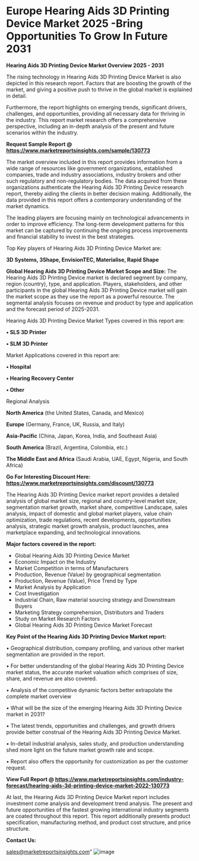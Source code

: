 # Europe Hearing Aids 3D Printing Device Market 2025 -Bring Opportunities To Grow In Future 2031

<Strong> Hearing Aids 3D Printing Device Market Overview 2025 - 2031</strong>

The rising technology in Hearing Aids 3D Printing Device Market is also depicted in this research report. Factors that are boosting the growth of the market, and giving a positive push to thrive in the global market is explained in detail.

Furthermore, the report highlights on emerging trends, significant drivers, challenges, and opportunities, providing all necessary data for thriving in the industry. This report market research offers a comprehensive perspective, including an in-depth analysis of the present and future scenarios within the industry.

<strong>Request Sample Report @ <a href=https://www.marketreportsinsights.com/sample/130773>https://www.marketreportsinsights.com/sample/130773</a></strong>

The market overview included in this report provides information from a wide range of resources like government organizations, established companies, trade and industry associations, industry brokers and other such regulatory and non-regulatory bodies. The data acquired from these organizations authenticate the Hearing Aids 3D Printing Device research report, thereby aiding the clients in better decision making. Additionally, the data provided in this report offers a contemporary understanding of the market dynamics.

The leading players are focusing mainly on technological advancements in order to improve efficiency. The long-term development patterns for this market can be captured by continuing the ongoing process improvements and financial stability to invest in the best strategies.

Top Key players of Hearing Aids 3D Printing Device Market are:

<strong>3D Systems, 3Shape, EnvisionTEC, Materialise, Rapid Shape</strong>

<strong><b>Global Hearing Aids 3D Printing Device Market Scope and Size:</b></strong>
The Hearing Aids 3D Printing Device market is declared segment by company, region (country), type, and application. Players, stakeholders, and other participants in the global Hearing Aids 3D Printing Device market will gain the market scope as they use the report as a powerful resource. The segmental analysis focuses on revenue and product by type and application and the forecast period of 2025-2031.

Hearing Aids 3D Printing Device Market Types covered in this report are:

<strong>• SLS 3D Printer

• SLM 3D Printer</strong>

Market Applications covered in this report are:

<strong>• Hospital

• Hearing Recovery Center

• Other</strong> 

Regional Analysis

<strong>North America</strong> (the United States, Canada, and Mexico)

<strong>Europe</strong> (Germany, France, UK, Russia, and Italy)

<strong>Asia-Pacific</strong> (China, Japan, Korea, India, and Southeast Asia)

<strong>South America</strong> (Brazil, Argentina, Colombia, etc.)

<strong>The Middle East and Africa</strong> (Saudi Arabia, UAE, Egypt, Nigeria, and South Africa)

<strong>Go For Interesting Discount Here: <a href=https://www.marketreportsinsights.com/discount/130773>https://www.marketreportsinsights.com/discount/130773</a></strong>

The Hearing Aids 3D Printing Device market report provides a detailed analysis of global market size, regional and country-level market size, segmentation market growth, market share, competitive Landscape, sales analysis, impact of domestic and global market players, value chain optimization, trade regulations, recent developments, opportunities analysis, strategic market growth analysis, product launches, area marketplace expanding, and technological innovations.

<strong><b>Major factors covered in the report:</b></strong>
<ul>
  <li>Global Hearing Aids 3D Printing Device Market </li>
  <li>Economic Impact on the Industry</li>
  <li>Market Competition in terms of Manufacturers</li>
  <li>Production, Revenue (Value) by geographical segmentation</li>
  <li>Production, Revenue (Value), Price Trend by Type</li>
  <li>Market Analysis by Application</li>
  <li>Cost Investigation</li>
  <li>Industrial Chain, Raw material sourcing strategy and Downstream Buyers</li>
  <li>Marketing Strategy comprehension, Distributors and Traders</li>
  <li>Study on Market Research Factors</li>
  <li>Global Hearing Aids 3D Printing Device Market Forecast</li>
</ul>

<strong><b>Key Point of the Hearing Aids 3D Printing Device Market report:</b></strong>

• Geographical distribution, company profiling, and various other market segmentation are provided in the report.

• For better understanding of the global Hearing Aids 3D Printing Device market status, the accurate market valuation which comprises of size, share, and revenue are also covered.

• Analysis of the competitive dynamic factors better extrapolate the complete market overview

• What will be the size of the emerging Hearing Aids 3D Printing Device market in 2031?

• The latest trends, opportunities and challenges, and growth drivers provide better construal of the Hearing Aids 3D Printing Device Market.

• In-detail industrial analysis, sales study, and production understanding shed more light on the future market growth rate and scope.

• Report also offers the opportunity for customization as per the customer request.

<strong><b>View Full Report @ <a href=https://www.marketreportsinsights.com/industry-forecast/hearing-aids-3d-printing-device-market-2022-130773>https://www.marketreportsinsights.com/industry-forecast/hearing-aids-3d-printing-device-market-2022-130773</a></b></strong>


At last, the Hearing Aids 3D Printing Device Market report includes investment come analysis and development trend analysis. The present and future opportunities of the fastest growing international industry segments are coated throughout this report. This report additionally presents product specification, manufacturing method, and product cost structure, and price structure.

<strong>Contact Us:</strong>

sales@marketreportsinsights.com"
![image](https://github.com/user-attachments/assets/1e732b0a-b88c-488c-9bea-593e7256c96a)
